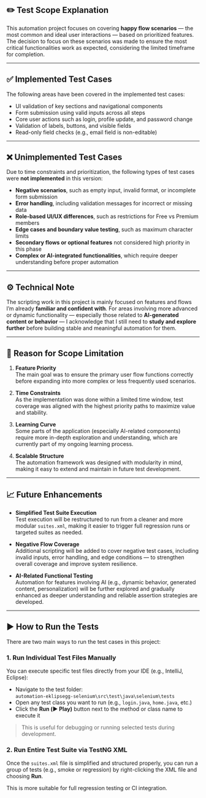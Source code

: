 ## ✏️ Test Scope Explanation

This automation project focuses on covering **happy flow scenarios** — the most common and ideal user interactions — based on prioritized features. The decision to focus on these scenarios was made to ensure the most critical functionalities work as expected, considering the limited timeframe for completion.

---

## ✅ Implemented Test Cases

The following areas have been covered in the implemented test cases:

- UI validation of key sections and navigational components
- Form submission using valid inputs across all steps
- Core user actions such as login, profile update, and password change
- Validation of labels, buttons, and visible fields
- Read-only field checks (e.g., email field is non-editable)

---

## ❌ Unimplemented Test Cases

Due to time constraints and prioritization, the following types of test cases were **not implemented** in this version:

- **Negative scenarios**, such as empty input, invalid format, or incomplete form submission
- **Error handling**, including validation messages for incorrect or missing data
- **Role-based UI/UX differences**, such as restrictions for Free vs Premium members
- **Edge cases and boundary value testing**, such as maximum character limits
- **Secondary flows or optional features** not considered high priority in this phase
- **Complex or AI-integrated functionalities**, which require deeper understanding before proper automation

---

## ⚙️ Technical Note

The scripting work in this project is mainly focused on features and flows I’m already **familiar and confident with**. For areas involving more advanced or dynamic functionality — especially those related to **AI-generated content or behavior** — I acknowledge that I still need to **study and explore further** before building stable and meaningful automation for them.

---

## 📌 Reason for Scope Limitation

1. **Feature Priority**  
   The main goal was to ensure the primary user flow functions correctly before expanding into more complex or less frequently used scenarios.

2. **Time Constraints**  
   As the implementation was done within a limited time window, test coverage was aligned with the highest priority paths to maximize value and stability.

3. **Learning Curve**  
   Some parts of the application (especially AI-related components) require more in-depth exploration and understanding, which are currently part of my ongoing learning process.

4. **Scalable Structure**  
   The automation framework was designed with modularity in mind, making it easy to extend and maintain in future test development.

---

## 📈 Future Enhancements

- **Simplified Test Suite Execution**  
  Test execution will be restructured to run from a cleaner and more modular `suites.xml`, making it easier to trigger full regression runs or targeted suites as needed.

- **Negative Flow Coverage**  
  Additional scripting will be added to cover negative test cases, including invalid inputs, error handling, and edge conditions — to strengthen overall coverage and improve system resilience.

- **AI-Related Functional Testing**  
  Automation for features involving AI (e.g., dynamic behavior, generated content, personalization) will be further explored and gradually enhanced as deeper understanding and reliable assertion strategies are developed.

---

## ▶️ How to Run the Tests

There are two main ways to run the test cases in this project:

### 1. Run Individual Test Files Manually

You can execute specific test files directly from your IDE (e.g., IntelliJ, Eclipse):

- Navigate to the test folder:  
  `automation-eklipsegg-selenium\src\test\java\selenium\tests`
- Open any test class you want to run (e.g., `login.java`, `home.java`, etc.)
- Click the **Run (▶️ Play)** button next to the method or class name to execute it

> This is useful for debugging or running selected tests during development.

### 2. Run Entire Test Suite via TestNG XML

Once the `suites.xml` file is simplified and structured properly, you can run a group of tests (e.g., smoke or regression) by right-clicking the XML file and choosing **Run**.

This is more suitable for full regression testing or CI integration.

